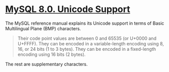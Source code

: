 # [MySQL 8.0. Unicode Support](https://dev.mysql.com/doc/refman/8.0/en/charset-unicode.html)

The MySQL reference manual explains its Unicode support in terms of Basic Multilingual Plane (BMP) characters.

> Their code point values are between 0 and 65535 (or U+0000 and U+FFFF). They can be encoded in a variable-length encoding using 8, 16, or 24 bits (1 to 3 bytes). They can be encoded in a fixed-length encoding using 16 bits (2 bytes).

The rest are supplementary characters.